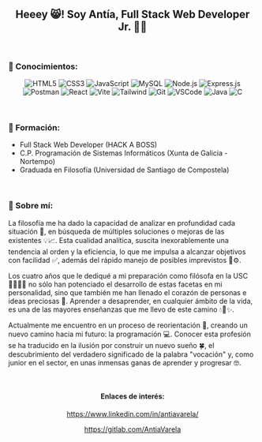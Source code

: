 <article>
  
 <section align="center">
  <h2>Heeey 😸! Soy <b>Antía, Full Stack Web Developer Jr.</b> 👩‍💻 </h2>
</section>

</br>

<section>
  <h3>🔸 Conocimientos: </h3>
  
  <div align="center">
  
  ![HTML5](https://img.shields.io/badge/HTML5-E34F26?style=for-the-badge&logo=html5&logoColor=white)
  ![CSS3](https://img.shields.io/badge/CSS3-1572B6?style=for-the-badge&logo=css3&logoColor=white)
  ![JavaScript](https://img.shields.io/badge/JavaScript-F7DF1E.svg?style=for-the-badge&logo=JavaScript&logoColor=black)
  ![MySQL](https://img.shields.io/badge/MySQL-005C84?style=for-the-badge&logo=mysql&logoColor=white)
  ![Node.js](https://img.shields.io/badge/Node.js-339933.svg?style=for-the-badge&logo=nodedotjs&logoColor=white)
  ![Express.js](https://img.shields.io/badge/Express.js-404D59?style=for-the-badge)
  ![Postman](https://img.shields.io/badge/Postman-FF6C37.svg?style=for-the-badge&logo=Postman&logoColor=white)
  ![React](https://img.shields.io/badge/React-61DAFB.svg?style=for-the-badge&logo=React&logoColor=black)
  ![Vite](https://img.shields.io/badge/Vite-646CFF.svg?style=for-the-badge&logo=Vite&logoColor=white)
  ![Tailwind](https://img.shields.io/badge/Tailwind%20CSS-06B6D4.svg?style=for-the-badge&logo=Tailwind-CSS&logoColor=white)
  ![Git](https://img.shields.io/badge/GIT-E44C30?style=for-the-badge&logo=git&logoColor=white)
  ![VSCode](https://img.shields.io/badge/Visual%20Studio%20Code-007ACC.svg?style=for-the-badge&logo=Visual-Studio-Code&logoColor=white)
  ![Java](https://img.shields.io/badge/Java-ED8B00?style=for-the-badge&logo=openjdk&logoColor=white)
  ![C](	https://img.shields.io/badge/C-00599C?style=for-the-badge&logo=c&logoColor=white)
  
  </div>
</section>

</br>

<section>
  <h3>🔸 Formación: </h3>

  - Full Stack Web Developer (HACK A BOSS)
  - C.P. Programación de Sistemas Informáticos (Xunta de Galicia - Nortempo)
  - Graduada en Filosofía (Universidad de Santiago de Compostela)
</section>

</br>

<section>
  <h3>🔸 Sobre mí:</h3>

  <p>
  La filosofía me ha dado la capacidad de analizar en profundidad cada situación 🔎, en búsqueda de múltiples soluciones o mejoras de las existentes 💡📈. Esta cualidad analítica, suscita inexorablemente una tendencia al orden y la eficiencia, lo que me impulsa a       alcanzar objetivos con facilidad ✅, además del rápido manejo de posibles imprevistos 🔧⚙.
    
  Los cuatro años que le dediqué a mi preparación como filósofa en la USC 🏃‍♀️👩‍🎓 no sólo han potenciado el desarrollo de estas facetas en mi personalidad, sino que también me han llenado el corazón de personas e ideas preciosas 💖. Aprender a desaprender, en cualquier   ámbito de la vida, es una de las mayores enseñanzas que me llevo de este camino 💧🌱✨.
    
  Actualmente me encuentro en un proceso de reorientación 🧭, creando un nuevo camino hacia mi futuro: la programación 💻. Conocer esta profesión se ha traducido en la ilusión por construir un nuevo sueño 🍀, el descubrimiento del verdadero significado de la palabra   "vocación" y, como junior en el sector, en unas inmensas ganas de aprender y progresar 🤓.
  </p>
</section>

</br>

<section align="center">
  
  <h4>Enlaces de interés: </h4>
  
  https://www.linkedin.com/in/antiavarela/
  
  https://gitlab.com/AntiaVarela
  
</section>
  
</article>



